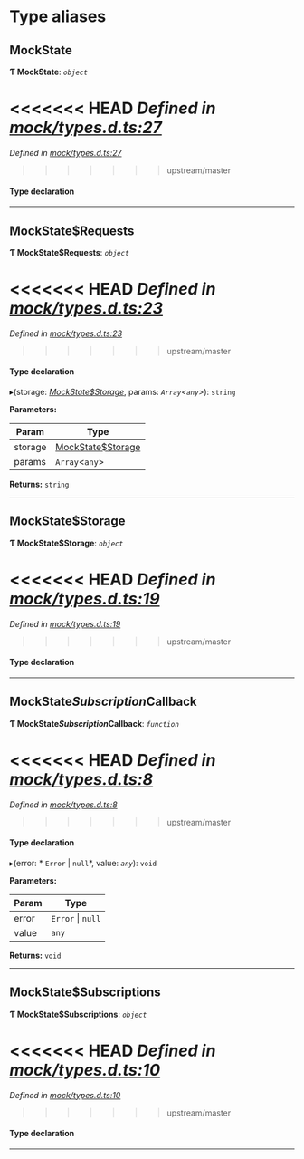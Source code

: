 

# Type aliases

<a id="mockstate"></a>

##  MockState

**Ƭ MockState**: *`object`*

<<<<<<< HEAD
*Defined in [mock/types.d.ts:27](https://github.com/chainx-org/chainx-api/blob/30f27c6/packages/api-provider/src/mock/types.d.ts#L27)*
=======
*Defined in [mock/types.d.ts:27](https://github.com/polkadot-js/api/blob/dfd2e70/packages/api-provider/src/mock/types.d.ts#L27)*
>>>>>>> upstream/master

#### Type declaration

___
<a id="mockstate_requests"></a>

##  MockState$Requests

**Ƭ MockState$Requests**: *`object`*

<<<<<<< HEAD
*Defined in [mock/types.d.ts:23](https://github.com/chainx-org/chainx-api/blob/30f27c6/packages/api-provider/src/mock/types.d.ts#L23)*
=======
*Defined in [mock/types.d.ts:23](https://github.com/polkadot-js/api/blob/dfd2e70/packages/api-provider/src/mock/types.d.ts#L23)*
>>>>>>> upstream/master

#### Type declaration

[index: `string`]: `function`

▸(storage: *[MockState$Storage](_mock_types_d_.md#mockstate_storage)*, params: *`Array`<`any`>*): `string`

**Parameters:**

| Param | Type |
| ------ | ------ |
| storage | [MockState$Storage](_mock_types_d_.md#mockstate_storage) |
| params | `Array`<`any`> |

**Returns:** `string`

___
<a id="mockstate_storage"></a>

##  MockState$Storage

**Ƭ MockState$Storage**: *`object`*

<<<<<<< HEAD
*Defined in [mock/types.d.ts:19](https://github.com/chainx-org/chainx-api/blob/30f27c6/packages/api-provider/src/mock/types.d.ts#L19)*
=======
*Defined in [mock/types.d.ts:19](https://github.com/polkadot-js/api/blob/dfd2e70/packages/api-provider/src/mock/types.d.ts#L19)*
>>>>>>> upstream/master

#### Type declaration

[index: `string`]: `Uint8Array`

___
<a id="mockstate_subscription_callback"></a>

##  MockState$Subscription$Callback

**Ƭ MockState$Subscription$Callback**: *`function`*

<<<<<<< HEAD
*Defined in [mock/types.d.ts:8](https://github.com/chainx-org/chainx-api/blob/30f27c6/packages/api-provider/src/mock/types.d.ts#L8)*
=======
*Defined in [mock/types.d.ts:8](https://github.com/polkadot-js/api/blob/dfd2e70/packages/api-provider/src/mock/types.d.ts#L8)*
>>>>>>> upstream/master

#### Type declaration
▸(error: * `Error` &#124; `null`*, value: *`any`*): `void`

**Parameters:**

| Param | Type |
| ------ | ------ |
| error |  `Error` &#124; `null`|
| value | `any` |

**Returns:** `void`

___
<a id="mockstate_subscriptions"></a>

##  MockState$Subscriptions

**Ƭ MockState$Subscriptions**: *`object`*

<<<<<<< HEAD
*Defined in [mock/types.d.ts:10](https://github.com/chainx-org/chainx-api/blob/30f27c6/packages/api-provider/src/mock/types.d.ts#L10)*
=======
*Defined in [mock/types.d.ts:10](https://github.com/polkadot-js/api/blob/dfd2e70/packages/api-provider/src/mock/types.d.ts#L10)*
>>>>>>> upstream/master

#### Type declaration

[index: `string`]: `object`

___

